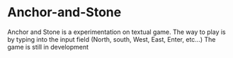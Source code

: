 # Anchor-and-Stone
Anchor and Stone is a experimentation on textual game. The way to play is by typing into the input field (North, south, West, East, Enter, etc...) The game is still in development
